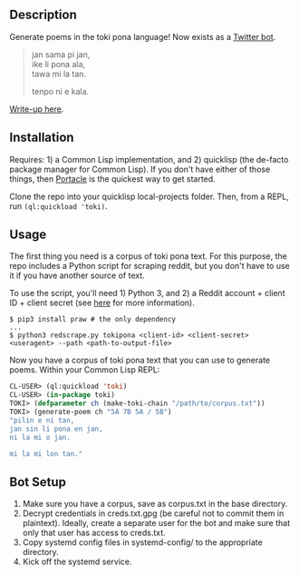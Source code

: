 ## Description
Generate poems in the toki pona language! Now exists as a [Twitter bot](https://twitter.com/PonaBot).

> jan sama pi jan,  
> ike li pona ala,  
> tawa mi la tan.  
>  
> tenpo ni e kala.

[Write-up here](https://kevingal.com/blog/toki-poetry.html).

## Installation
Requires: 1) a Common Lisp implementation, and 2) quicklisp (the de-facto package manager for Common Lisp). If you don't have either of those things, then [Portacle](https://portacle.github.io/) is the quickest way to get started.

Clone the repo into your quicklisp local-projects folder. Then, from a REPL, run `(ql:quickload 'toki)`.

## Usage
The first thing you need is a corpus of toki pona text. For this purpose, the repo includes a Python script for scraping reddit, but you don't have to use it if you have another source of text.

To use the script, you'll need 1) Python 3, and 2) a Reddit account + client ID + client secret (see [here](https://praw.readthedocs.io/en/latest/getting_started/quick_start.html) for more information).

```
$ pip3 install praw # the only dependency
...
$ python3 redscrape.py tokipona <client-id> <client-secret> <useragent> --path <path-to-output-file>
```

Now you have a corpus of toki pona text that you can use to generate poems. Within your Common Lisp REPL:

```lisp
CL-USER> (ql:quickload 'toki)
CL-USER> (in-package toki)
TOKI> (defparameter ch (make-toki-chain "/path/to/corpus.txt"))
TOKI> (generate-poem ch "5A 7B 5A / 5B")
"pilin e ni tan,
jan sin li pona en jan,
ni la mi o jan.

mi la mi lon tan."
```

## Bot Setup
1. Make sure you have a corpus, save as corpus.txt in the base directory.
2. Decrypt credentials in creds.txt.gpg (be careful not to commit them in plaintext). Ideally, create a separate user for the bot and make sure that only that user has access to creds.txt.
3. Copy systemd config files in systemd-config/ to the appropriate directory.
4. Kick off the systemd service.
